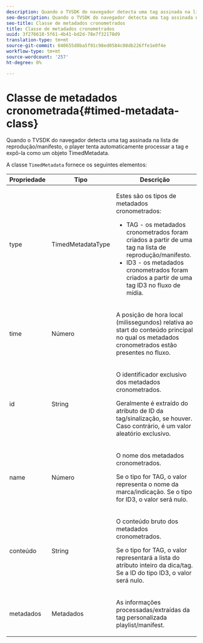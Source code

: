```yaml
---
description: Quando o TVSDK do navegador detecta uma tag assinada na lista de reprodução/manifesto, o player tenta automaticamente processar a tag e expô-la como um objeto TimedMetadata.
seo-description: Quando o TVSDK do navegador detecta uma tag assinada na lista de reprodução/manifesto, o player tenta automaticamente processar a tag e expô-la como um objeto TimedMetadata.
seo-title: Classe de metadados cronometrados
title: Classe de metadados cronometrados
uuid: 3f276618-5f61-4b41-bd2d-78e7f32178d9
translation-type: tm+mt
source-git-commit: 040655d8ba5f91c98ed0584c08db226ffe1e0f4e
workflow-type: tm+mt
source-wordcount: '257'
ht-degree: 0%

---
```



# Classe de metadados cronometrada{#timed-metadata-class}

Quando o TVSDK do navegador detecta uma tag assinada na lista de reprodução/manifesto, o player tenta automaticamente processar a tag e expô-la como um objeto TimedMetadata.

A classe `TimedMetadata` fornece os seguintes elementos:

<table id="table_5827A0626EDC45F68DC3E7644F3EFF69"> 
 <thead> 
  <tr> 
   <th colname="col1" class="entry"> Propriedade </th> 
   <th colname="col02" class="entry"> Tipo </th> 
   <th colname="col2" class="entry"> Descrição </th> 
  </tr>
 </thead>
 <tbody> 
  <tr> 
   <td colname="col1"> <p>type </p> </td> 
   <td colname="col02"> <p><span class="codeph"> TimedMetadataType</span> </p> </td> 
   <td colname="col2"> <p>Estes são os tipos de metadados cronometrados: 
     <ul id="ul_E79C375A54C64BF09A927EE8983E98E3"> 
      <li id="li_F1907521CDBE47E282A87AF0A7A1477A">TAG - os metadados cronometrados foram criados a partir de uma tag na lista de reprodução/manifesto. </li> 
      <li id="li_5B0C0B0F247144709F86E6654A5AB500">ID3 - os metadados cronometrados foram criados a partir de uma tag ID3 no fluxo de mídia. </li> 
     </ul> </p> </td> 
  </tr> 
  <tr> 
   <td colname="col1"> <p>time </p> </td> 
   <td colname="col02"> <p>Número </p> </td> 
   <td colname="col2"> <p>A posição de hora local (milissegundos) relativa ao start do conteúdo principal no qual os metadados cronometrados estão presentes no fluxo. </p> </td> 
  </tr> 
  <tr> 
   <td colname="col1"> <p>id </p> </td> 
   <td colname="col02"> <p>String </p> </td> 
   <td colname="col2"> <p>O identificador exclusivo dos metadados cronometrados. </p> <p>Geralmente é extraído do atributo de ID da tag/sinalização, se houver. Caso contrário, é um valor aleatório exclusivo. </p> </td> 
  </tr> 
  <tr> 
   <td colname="col1"> <p>name </p> </td> 
   <td colname="col02"> <p>Número </p> </td> 
   <td colname="col2"> <p>O nome dos metadados cronometrados. </p> <p>Se o tipo for TAG, o valor representa o nome da marca/indicação. Se o tipo for ID3, o valor será nulo. </p> </td> 
  </tr> 
  <tr> 
   <td colname="col1"> <p>conteúdo </p> </td> 
   <td colname="col02"> <p>String </p> </td> 
   <td colname="col2"> <p>O conteúdo bruto dos metadados cronometrados. </p> <p>Se o tipo for TAG, o valor representará a lista do atributo inteiro da dica/tag. Se a ID do tipo ID3, o valor será nulo. </p> </td> 
  </tr> 
  <tr> 
   <td colname="col1"> <p>metadados </p> </td> 
   <td colname="col02"> <p><span class="codeph"> Metadados</span> </p> </td> 
   <td colname="col2"> <p>As informações processadas/extraídas da tag personalizada playlist/manifest. </p> </td> 
  </tr> 
 </tbody> 
</table>

